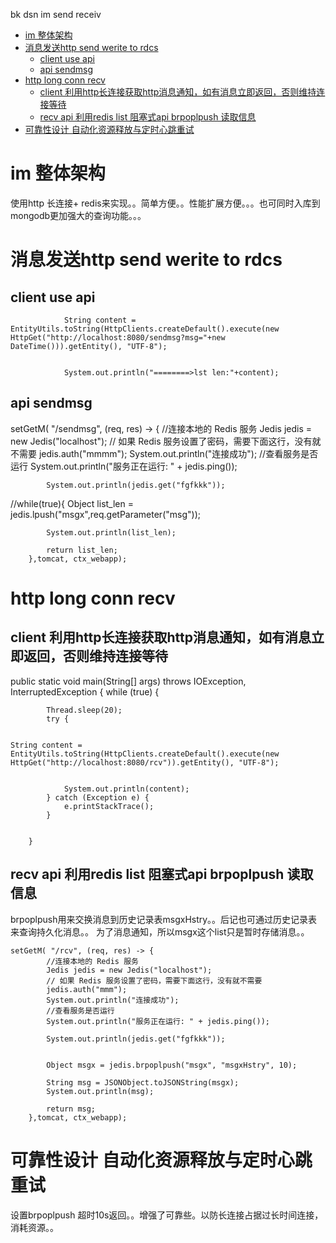 bk dsn im send receiv


<!-- TOC -->

- [im 整体架构](#im-整体架构)
- [消息发送http send   werite to rdcs](#消息发送http-send---werite-to-rdcs)
    - [client use api](#client-use-api)
    - [api       sendmsg](#api-------sendmsg)
- [http long conn recv](#http-long-conn-recv)
    - [client  利用http长连接获取http消息通知，如有消息立即返回，否则维持连接等待](#client--利用http长连接获取http消息通知如有消息立即返回否则维持连接等待)
    - [recv api   利用redis list 阻塞式api brpoplpush  读取信息](#recv-api---利用redis-list-阻塞式api-brpoplpush--读取信息)
- [可靠性设计 自动化资源释放与定时心跳重试](#可靠性设计-自动化资源释放与定时心跳重试)

<!-- /TOC -->


# im 整体架构

使用http 长连接+ redis来实现。。简单方便。。性能扩展方便。。。也可同时入库到mongodb更加强大的查询功能。。。



# 消息发送http send   werite to rdcs

## client use api 
 

                String content = EntityUtils.toString(HttpClients.createDefault().execute(new HttpGet("http://localhost:8080/sendmsg?msg="+new DateTime())).getEntity(), "UTF-8");


                System.out.println("========>lst len:"+content);
       

     


## api       sendmsg  

 setGetM( "/sendmsg", (req, res) -> {
            //连接本地的 Redis 服务
            Jedis jedis = new Jedis("localhost");
            // 如果 Redis 服务设置了密码，需要下面这行，没有就不需要
            jedis.auth("mmmm");
            System.out.println("连接成功");
            //查看服务是否运行
            System.out.println("服务正在运行: " + jedis.ping());

            System.out.println(jedis.get("fgfkkk"));

//while(true){
            Object list_len = jedis.lpush("msgx",req.getParameter("msg"));


            System.out.println(list_len);

            return list_len;
        },tomcat, ctx_webapp);



# http long conn recv




## client  利用http长连接获取http消息通知，如有消息立即返回，否则维持连接等待


 public static void main(String[] args) throws IOException, InterruptedException {
        while (true) {

            Thread.sleep(20);
            try {


    String content = EntityUtils.toString(HttpClients.createDefault().execute(new HttpGet("http://localhost:8080/rcv")).getEntity(), "UTF-8");


                System.out.println(content);
            } catch (Exception e) {
                e.printStackTrace();
            }


        }

        

## recv api   利用redis list 阻塞式api brpoplpush  读取信息

brpoplpush用来交换消息到历史记录表msgxHstry。。后记也可通过历史记录表来查询持久化消息。。
为了消息通知，所以msgx这个list只是暂时存储消息。。

  
    setGetM( "/rcv", (req, res) -> {
            //连接本地的 Redis 服务
            Jedis jedis = new Jedis("localhost");
            // 如果 Redis 服务设置了密码，需要下面这行，没有就不需要
            jedis.auth("mmm");
            System.out.println("连接成功");
            //查看服务是否运行
            System.out.println("服务正在运行: " + jedis.ping());

            System.out.println(jedis.get("fgfkkk"));

 
            Object msgx = jedis.brpoplpush("msgx", "msgxHstry", 10);

            String msg = JSONObject.toJSONString(msgx);
            System.out.println(msg);

            return msg;
        },tomcat, ctx_webapp);


# 可靠性设计 自动化资源释放与定时心跳重试

设置brpoplpush 超时10s返回。。增强了可靠些。以防长连接占据过长时间连接，消耗资源。。